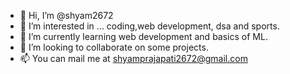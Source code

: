 - 👋 Hi, I’m @shyam2672
- 👀 I’m interested in ... coding,web development, dsa and sports.
- 🌱 I’m currently learning web development and basics of ML.
- 💞️ I’m looking to collaborate on some projects.
- 📫 You can mail me at shyamprajapati2672@gmail.com

<!---
shyam2672/shyam2672 is a ✨ special ✨ repository because its `README.md` (this file) appears on your GitHub profile.
You can click the Preview link to take a look at your changes.
--->
